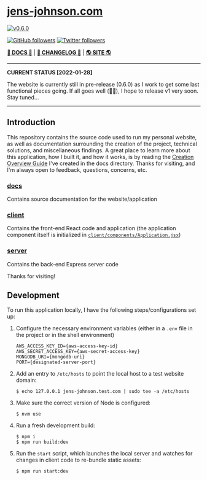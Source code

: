 # [jens-johnson.com](https://www.jens-johnson.com)

[![v0.6.0](https://img.shields.io/badge/Version-0.6.0-blue)](https://img.shields.io/badge/Version-0.6.0-blue)

[![GitHub followers](https://img.shields.io:/github/followers/jens-johnson?style=social)](https://img.shields.io:/github/followers/jens-johnson?style=social)
[![Twitter followers](https://img.shields.io:/twitter/follow/jensjohnson9?label=follow&style=social)](https://img.shields.io:/twitter/follow/jensjohnson9?label=follow&style=social)

[**🔗 DOCS 🔗**](docs) | [**📜 CHANGELOG 📜**](docs/miscellaneous/changelog.md) | [**🌎 SITE 🌎**](https://www.jens-johnson.com)

---
**CURRENT STATUS [2022-01-28]**

The website is currently still in pre-release (0.6.0) as I work to get some last functional pieces going. If all
goes well (🤞🏻), I hope to release v1 very soon. Stay tuned...

---

## Introduction

This repository contains the source code used to run my personal website, as well as documentation surrounding the 
creation of the project, technical solutions, and miscellaneous findings. A great place to learn more about this 
application, how I built it, and how it works, is by reading the
[Creation Overview Guide](docs/creation_documentation/overview.md) I've created in the docs directory. Thanks for 
visiting, and I'm always open to feedback, questions, concerns, etc.

### [docs](docs)

Contains source documentation for the website/application

### [client](client)

Contains the front-end React code and application (the application component itself is initialized in 
[`client/components/Application.jsx`](client/components/Application.jsx))

### [server](server)

Contains the back-end Express server code

Thanks for visiting!

## Development

To run this application locally, I have the following steps/configurations set up:

1. Configure the necessary environment variables (either in a `.env` file in the project or in the shell environment)
   ```shell
   AWS_ACCESS_KEY_ID={aws-access-key-id}
   AWS_SECRET_ACCESS_KEY={aws-secret-access-key}
   MONGODB_URI={mongodb-uri}
   PORT={designated-server-port}
   ```
2. Add an entry to `/etc/hosts` to point the local host to a test website domain:
   ```shell
   $ echo 127.0.0.1 jens-johnson.test.com | sudo tee -a /etc/hosts
   ```
3. Make sure the correct version of Node is configured:
   ```shell
   $ nvm use
   ```
4. Run a fresh development build:
   ```shell
   $ npm i
   $ npm run build:dev
   ```
5. Run the `start` script, which launches the local server and watches for changes in client code to re-bundle static 
   assets:
   ```shell
   $ npm run start:dev
   ```